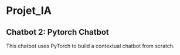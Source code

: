 # Projet_IA

## Chatbot 2: Pytorch Chatbot
This chatbot uses PyTorch to build a contextual chatbot from scratch.
